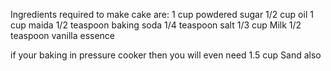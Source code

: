 Ingredients required to make cake are:
1 cup powdered sugar
1/2 cup oil
1 cup maida
1/2 teaspoon baking soda
1/4 teaspoon salt
1/3 cup Milk
1/2 teaspoon vanilla essence

if your baking in pressure cooker then you will even need 1.5 cup Sand also

